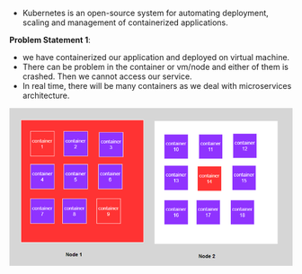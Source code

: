 
* Kubernetes is an open-source system for automating deployment, scaling and management of containerized applications.

**Problem Statement 1**:
* we have containerized our application and deployed on virtual machine.
* There can be problem in the container or vm/node and either of them is crashed. Then we cannot access our service.
* In real time, there will be many containers as we deal with microservices architecture.

![k8sintro.PNG](k8sintro.PNG)